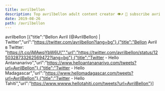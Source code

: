 ```yaml
---
title: avrilbellon
description: Top avrilbellon adult content creator 👁♐️ 👑 subscribe avrilbellon to my porn site below IG avrilbellon
date: 2019-08-26
path: /avrilbellon
---
```


avrilbellon
[{"title":"Bellon Avril (@AvrilBellon) | Twitter","url":"https://twitter.com/avrilbellon?lang=bg"},{"title":"Bellon Avril в Twitter: \"https://t.co/jMAwqYbW6U\"","url":"https://twitter.com/avrilbellon/status/1250328733262569472?lang=bg"},{"title":"Twitter - Hello Antananarivo","url":"https://www.helloantananarivo.com/tweets?url=AvrilBellon"},{"title":"Twitter - Hello Madagascar","url":"https://www.hellomadagascar.com/tweets?url=AvrilBellon"},{"title":"Twitter - Hello Tahiti","url":"https://www.wwww.hellotahiti.com/tweets?url=AvrilBellon"}]


